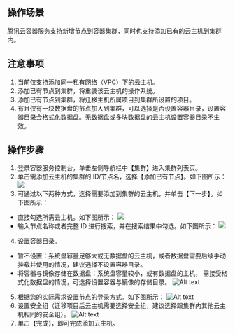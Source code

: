## 操作场景
腾讯云容器服务支持新增节点到容器集群，同时也支持添加已有的云主机到集群内。


## 注意事项
1. 当前仅支持添加同一私有网络（VPC）下的云主机。
2. 添加已有节点到集群，将重装该云主机的操作系统。
3. 添加已有节点到集群，将迁移主机所属项目到集群所设置的项目。
4. 有且仅有一块数据盘的节点加入到集群，可以选择是否设置容器目录，设置容器目录会格式化数据盘。无数据盘或多块数据盘的云主机设置容器目录不生效。

## 操作步骤
1. 登录容器服务控制台，单击左侧导航栏中【集群】进入集群列表页。
2. 单击需添加云主机的集群的 ID/节点名，选择【添加已有节点】。如下图所示：
![](https://main.qcloudimg.com/raw/d92a9f8affa353003e5fc526d520dcd6.png)
3. 可通过以下两种方式，选择需要添加到集群的云主机，并单击【下一步】。如下图所示：
 - 直接勾选所需云主机。如下图所示：
![](https://main.qcloudimg.com/raw/0c5b82a4356e64329231ebce607a4901.png)
 - 输入节点名称或者完整 ID 进行搜索，并在搜索结果中勾选。如下图所示：
![](https://main.qcloudimg.com/raw/6e05bc2038711cd91fbfd2644b982794.png)
4. 设置容器目录。
 - 暂不设置：系统盘容量足够大或无数据盘的云主机，或者数据盘需要后续手动挂载并使用的情况，建议选择不设置容器目录。
 - 将容器与镜像存储在数据盘：系统盘容量较小，或有数据盘的主机， 需接受格式化数据盘的情况，可选择设置容器与镜像的存储目录。
 ![Alt text][setContainerPath]
5. 根据您的实际需求设置节点的登录方式。如下图所示：
![Alt text][setNodeloginWay]
6. 设置安全组（迁移项目后云主机需要选择安全组，建议选择跟集群内其他云主机相同的安全组）。
![Alt text][setSecuritygroup]
7. 单击【完成】，即可完成添加云主机。

[setContainerPath]:https://mc.qcloudimg.com/static/img/7f437c65ae9e8c53a10959fed6f29ddd/%7B18FB8D89-76D8-4672-B4EF-A903945148E8%7D.png
[setNodeloginWay]:https://mc.qcloudimg.com/static/img/3e8991428b772e966b2184e633098205/%7B8E5FA90C-15B6-4D7E-AE55-6F9F6E56BA4D%7D.png
[setSecuritygroup]:https://mc.qcloudimg.com/static/img/72aa47ac5f7279e504734c3f6b8dbdca/%7B10AFD61B-2411-4E39-AE08-55342117011C%7D.png

